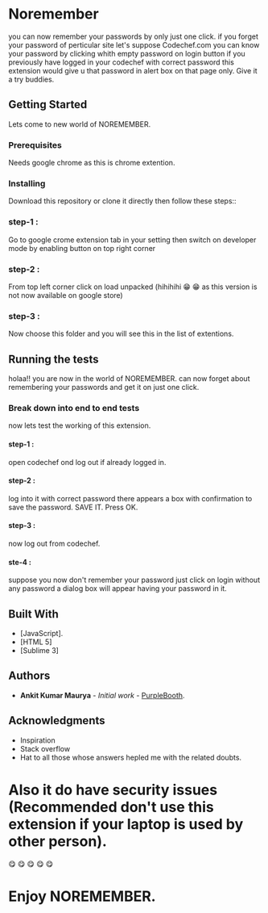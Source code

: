 # Noremember
 you can now remember your passwords by only just one click. if you forget your password of perticular site let's suppose Codechef.com you can know your password by clicking whith empty password on login button if you previously have logged in your codechef with correct password this extension would give u that password in alert box on that page only. Give it a try buddies.  

## Getting Started
Lets come to new world of NOREMEMBER.


### Prerequisites
Needs google chrome as this is chrome extention.

### Installing
Download this repository or clone it directly then follow these steps::

### step-1 :
Go to google crome extension tab in your setting then switch on developer mode by enabling button on top right corner
### step-2 :
From top left corner click on load unpacked (hihihihi :grin: :grin: as this version is not now available on google store)
### step-3 :
Now choose this folder and you will see this in the list of extentions.  

## Running the tests

holaa!! you are now in the world of NOREMEMBER. can now forget about remembering your passwords and get it on just one click. 

### Break down into end to end tests

now lets test the working of this extension.
#### step-1 :
open codechef ond log out if already logged in.
#### step-2 :
log into it with correct password there appears a box with confirmation to save the password. SAVE IT. Press OK.
#### step-3 :
now log out from codechef.
#### ste-4 :
suppose you now don't remember your password just click on login without any password a dialog box will appear having your password in it.


## Built With

* [JavaScript].
* [HTML 5]
* [Sublime 3]

## Authors

* **Ankit Kumar Maurya** - *Initial work* - [PurpleBooth](https://github.com/mauryaankitsh).

## Acknowledgments
* Inspiration
* Stack overflow
* Hat to all those whose answers hepled me with the related doubts.

# Also it do have security issues (Recommended  don't use this extension if your laptop is used by other person).
:yum: :yum: :yum: :yum: :yum: 
# Enjoy NOREMEMBER.

